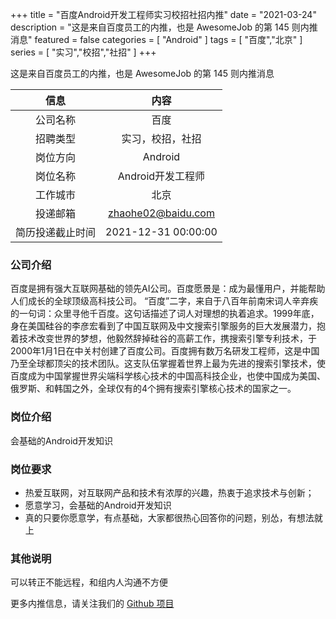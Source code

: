 +++
title = "百度Android开发工程师实习校招社招内推"
date = "2021-03-24"
description = "这是来自百度员工的内推，也是 AwesomeJob 的第 145 则内推消息"
featured = false
categories = [
    "Android"
]
tags = [
    "百度","北京"
]
series = [
    "实习","校招","社招"
]
+++

这是来自百度员工的内推，也是 AwesomeJob 的第 145 则内推消息
<!--more-->

| 信息 | 内容 |
| :-----:| :----: |
| 公司名称 | 百度 |
| 招聘类型 | 实习，校招，社招 |
| 岗位方向 | Android |
| 岗位名称 | Android开发工程师 |
| 工作城市 | 北京 |
| 投递邮箱 | zhaohe02@baidu.com |
| 简历投递截止时间 | 2021-12-31 00:00:00 |

### 公司介绍

百度是拥有强大互联网基础的领先AI公司。百度愿景是：成为最懂用户，并能帮助人们成长的全球顶级高科技公司。 “百度”二字，来自于八百年前南宋词人辛弃疾的一句词：众里寻他千百度。这句话描述了词人对理想的执着追求。1999年底，身在美国硅谷的李彦宏看到了中国互联网及中文搜索引擎服务的巨大发展潜力，抱着技术改变世界的梦想，他毅然辞掉硅谷的高薪工作，携搜索引擎专利技术，于 2000年1月1日在中关村创建了百度公司。百度拥有数万名研发工程师，这是中国乃至全球都顶尖的技术团队。这支队伍掌握着世界上最为先进的搜索引擎技术，使百度成为中国掌握世界尖端科学核心技术的中国高科技企业，也使中国成为美国、俄罗斯、和韩国之外，全球仅有的4个拥有搜索引擎核心技术的国家之一。

### 岗位介绍

会基础的Android开发知识

### 岗位要求

- 热爱互联网，对互联网产品和技术有浓厚的兴趣，热衷于追求技术与创新；
- 愿意学习，会基础的Android开发知识
- 真的只要你愿意学，有点基础，大家都很热心回答你的问题，别怂，有想法就上

### 其他说明

可以转正不能远程，和组内人沟通不方便

更多内推信息，请关注我们的 [Github 项目](https://github.com/Dikea/AwesomeJob)

